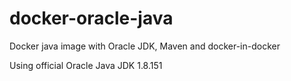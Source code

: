 # docker-oracle-java
Docker java image with Oracle JDK, Maven and docker-in-docker

Using official Oracle Java JDK 1.8.151

